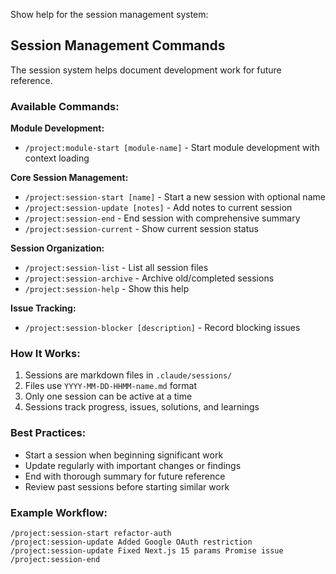Show help for the session management system:

## Session Management Commands

The session system helps document development work for future reference.

### Available Commands:

**Module Development:**
- `/project:module-start [module-name]` - Start module development with context loading

**Core Session Management:**
- `/project:session-start [name]` - Start a new session with optional name
- `/project:session-update [notes]` - Add notes to current session  
- `/project:session-end` - End session with comprehensive summary
- `/project:session-current` - Show current session status

**Session Organization:**
- `/project:session-list` - List all session files
- `/project:session-archive` - Archive old/completed sessions
- `/project:session-help` - Show this help

**Issue Tracking:**
- `/project:session-blocker [description]` - Record blocking issues

### How It Works:

1. Sessions are markdown files in `.claude/sessions/`
2. Files use `YYYY-MM-DD-HHMM-name.md` format
3. Only one session can be active at a time
4. Sessions track progress, issues, solutions, and learnings

### Best Practices:

- Start a session when beginning significant work
- Update regularly with important changes or findings
- End with thorough summary for future reference
- Review past sessions before starting similar work

### Example Workflow:

```
/project:session-start refactor-auth
/project:session-update Added Google OAuth restriction
/project:session-update Fixed Next.js 15 params Promise issue  
/project:session-end
```